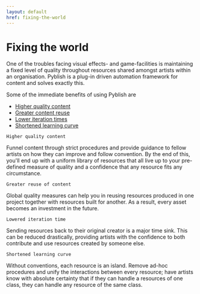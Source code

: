 ```yaml
---
layout: default
href: fixing-the-world
---
```



# Fixing the world

One of the troubles facing visual effects- and game-facilities is maintaining a fixed level of quality throughout resources shared amongst artists within an organisation. Pyblish is a plug-in driven automation framework for content and solves exactly this.

Some of the immediate benefits of using Pyblish are

- [Higher quality content](#higher-quality-content)
- [Greater content reuse](#greater-reuse-of-content)
- [Lower iteration times](#lower-iteration-time)
- [Shortened learning curve](#shortened-learning-curve)

```
Higher quality content
```

Funnel content through strict procedures and provide guidance to fellow artists on how they can improve and follow convention. By the end of this, you'll end up with a uniform library of resources that all live up to your pre-defined measure of quality and a confidence that any resource fits any circumstance.

```
Greater reuse of content
```

Global quality measures can help you in reusing resources produced in one project together with resources built for another. As a result, every asset becomes an investment in the future.

```
Lowered iteration time
```

Sending resources back to their original creator is a major time sink. This can be reduced drastically, providing artists with the confidence to both contribute and use resources created by someone else.

```
Shortened learning curve
```

Without conventions, each resource is an island. Remove ad-hoc procedures and unify the interactions between every resource; have artists know with absolute certainty that if they can handle a resources of one class, they can handle any resource of the same class.
